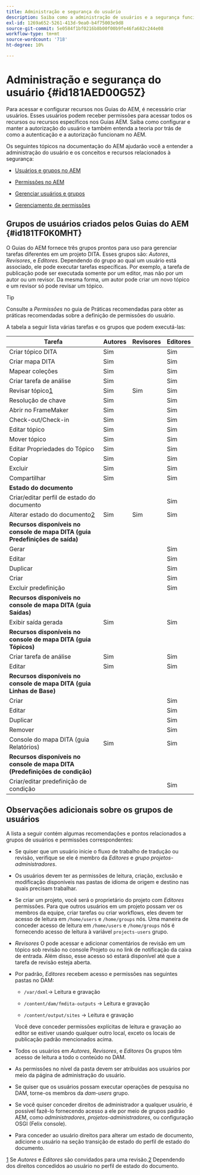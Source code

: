 ```yaml
---
title: Administração e segurança do usuário
description: Saiba como a administração de usuários e a segurança funcionam
exl-id: 1269a652-5261-413d-9ea0-b4f75003e9d8
source-git-commit: 5e0584f1bf0216b8b00f00b9fe46fa682c244e08
workflow-type: tm+mt
source-wordcount: '718'
ht-degree: 10%

---
```


# Administração e segurança do usuário {#id181AED00G5Z}

Para acessar e configurar recursos nos Guias do AEM, é necessário criar usuários. Esses usuários podem receber permissões para acessar todos os recursos ou recursos específicos nos Guias AEM. Saiba como configurar e manter a autorização do usuário e também entenda a teoria por trás de como a autenticação e a autorização funcionam no AEM.

Os seguintes tópicos na documentação do AEM ajudarão você a entender a administração do usuário e os conceitos e recursos relacionados à segurança:

- [Usuários e grupos no AEM](https://helpx.adobe.com/experience-manager/6-5/sites/administering/using/security.html#UsersandGroupsinAEM)

- [Permissões no AEM](https://helpx.adobe.com/experience-manager/6-5/sites/administering/using/security.html#PermissionsinAEM)

- [Gerenciar usuários e grupos](https://helpx.adobe.com/experience-manager/6-5/sites/administering/using/security.html#ManagingUsersandGroups)

- [Gerenciamento de permissões](https://helpx.adobe.com/experience-manager/6-5/sites/administering/using/security.html#ManagingPermissions)


## Grupos de usuários criados pelos Guias do AEM {#id181TF0K0MHT}

O Guias do AEM fornece três grupos prontos para uso para gerenciar tarefas diferentes em um projeto DITA. Esses grupos são: *Autores*, *Revisores*, e *Editores*. Dependendo do grupo ao qual um usuário está associado, ele pode executar tarefas específicas. Por exemplo, a tarefa de publicação pode ser executada somente por um editor, mas não por um autor ou um revisor. Da mesma forma, um autor pode criar um novo tópico e um revisor só pode revisar um tópico.

>[!TIP]
>
> Consulte a *Permissões* no guia de Práticas recomendadas para obter as práticas recomendadas sobre a definição de permissões do usuário.

A tabela a seguir lista várias tarefas e os grupos que podem executá-las:

| Tarefa | Autores | Revisores | Editores |
|----|-------|---------|----------|
| Criar tópico DITA | Sim |   | Sim |
| Criar mapa DITA | Sim |   | Sim |
| Mapear coleções | Sim |   | Sim |
| Criar tarefa de análise | Sim |   | Sim |
| Revisar tópico[1](#fntarg_1) | Sim | Sim | Sim |
| Resolução de chave | Sim |   | Sim |
| Abrir no FrameMaker | Sim |   | Sim |
| Check-out/Check-in | Sim |   | Sim |
| Editar tópico | Sim |   | Sim |
| Mover tópico | Sim |   | Sim |
| Editar Propriedades do Tópico | Sim |   | Sim |
| Copiar | Sim |   | Sim |
| Excluir | Sim |   | Sim |
| Compartilhar | Sim |   | Sim |
| **Estado do documento** |
| Criar/editar perfil de estado do documento |   |   | Sim |
| Alterar estado do documento[2](#fntarg_2) | Sim | Sim | Sim |
| **Recursos disponíveis no console de mapa DITA \(guia Predefinições de saída\)** |
| Gerar |   |   | Sim |
| Editar |   |   | Sim |
| Duplicar |   |   | Sim |
| Criar |   |   | Sim |
| Excluir predefinição |   |   | Sim |
| **Recursos disponíveis no console de mapa DITA \(guia Saídas\)** |
| Exibir saída gerada | Sim |   | Sim |
| **Recursos disponíveis no console de mapa DITA \(guia Tópicos\)** |
| Criar tarefa de análise | Sim |   | Sim |
| Editar | Sim |   | Sim |
| **Recursos disponíveis no console de mapa DITA \(guia Linhas de Base\)** |
| Criar |   |   | Sim |
| Editar |   |   | Sim |
| Duplicar |   |   | Sim |
| Remover |   |   | Sim |
| Console do mapa DITA \(guia Relatórios\) | Sim |   | Sim |
| **Recursos disponíveis no console de mapa DITA \(Predefinições de condição\)** |
| Criar/editar predefinição de condição |   |   | Sim |

## Observações adicionais sobre os grupos de usuários

A lista a seguir contém algumas recomendações e pontos relacionados a grupos de usuários e permissões correspondentes:

- Se quiser que um usuário inicie o fluxo de trabalho de tradução ou revisão, verifique se ele é membro da *Editores* e *grupo projetos-administradores*.

- Os usuários devem ter as permissões de leitura, criação, exclusão e modificação disponíveis nas pastas de idioma de origem e destino nas quais precisam trabalhar.

- Se criar um projeto, você será o proprietário do projeto com *Editores* permissões. Para que outros usuários em um projeto possam ver os membros da equipe, criar tarefas ou criar workflows, eles devem ter acesso de leitura em `/home/users` e `/home/groups` nós. Uma maneira de conceder acesso de leitura em `/home/users` e `/home/groups` nós é fornecendo acesso de leitura à variável `projects-users` grupo.

- *Revisores* O pode acessar e adicionar comentários de revisão em um tópico sob revisão no console Projeto ou no link de notificação da caixa de entrada. Além disso, esse acesso só estará disponível até que a tarefa de revisão esteja aberta.

- Por padrão, *Editores* recebem acesso e permissões nas seguintes pastas no DAM:

   - ``/var/dxml``-\> Leitura e gravação

   - `/content/dam/fmdita-outputs` -\> Leitura e gravação

   - `/content/output/sites` -\> Leitura e gravação

  Você deve conceder permissões explícitas de leitura e gravação ao editor se estiver usando qualquer outro local, exceto os locais de publicação padrão mencionados acima.

- Todos os usuários em *Autores*, *Revisores*, e *Editores* Os grupos têm acesso de leitura a todo o conteúdo no DAM.

- As permissões no nível da pasta devem ser atribuídas aos usuários por meio da página de administração do usuário.

- Se quiser que os usuários possam executar operações de pesquisa no DAM, torne-os membros da *dam-users* grupo.

- Se você quiser conceder direitos de administrador a qualquer usuário, é possível fazê-lo fornecendo acesso a ele por meio de grupos padrão AEM, como *administradores*, *projetos-administradores*, ou configuração OSGI \(Felix console\).

- Para conceder ao usuário direitos para alterar um estado de documento, adicione o usuário na seção transição de estado do perfil de estado do documento.

[1](#fnsrc_1) Se *Autores* e *Editores* são convidados para uma revisão.[2](#fnsrc_2) Dependendo dos direitos concedidos ao usuário no perfil de estado do documento.

